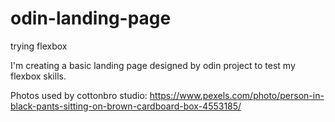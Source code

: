# odin-landing-page
trying flexbox

I'm creating a basic landing page designed by odin project to test my flexbox skills.

Photos used by cottonbro studio: https://www.pexels.com/photo/person-in-black-pants-sitting-on-brown-cardboard-box-4553185/